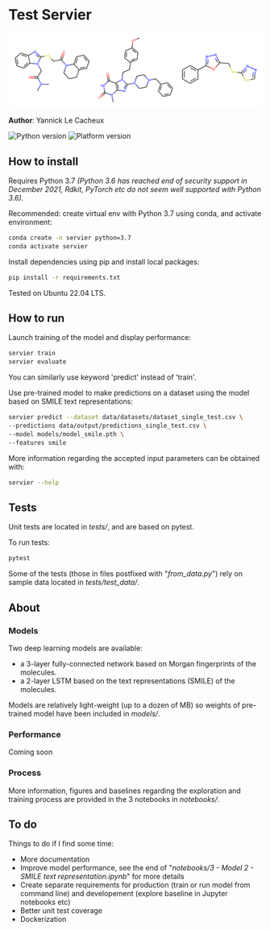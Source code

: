 # Test Servier

![Molecules illustration](https://github.com/yannick-lc/test-servier/blob/main/data/images/banner.png)

**Author**: Yannick Le Cacheux

![Python version](https://img.shields.io/badge/python-v3.7-blue)
![Platform version](https://img.shields.io/badge/platform-linux-lightgrey)

## How to install

Requires Python 3.7
*(Python 3.6 has reached end of security support in December 2021, Rdkit, PyTorch etc do not seem well supported with Python 3.6).*

Recommended: create virtual env with Python 3.7 using conda, and activate environment:
```bash
conda create -n servier python=3.7
conda activate servier
```

Install dependencies using pip and install local packages:

```bash
pip install -r requirements.txt
```

Tested on Ubuntu 22.04 LTS.

## How to run

Launch training of the model and display performance:
```bash
servier train
servier evaluate
```

You can similarly use keyword 'predict' instead of 'train'.

Use pre-trained model to make predictions on a dataset using the model based on SMILE text representations:
```bash
servier predict --dataset data/datasets/dataset_single_test.csv \
--predictions data/output/predictions_single_test.csv \
--model models/model_smile.pth \
--features smile
```

More information regarding the accepted input parameters can be obtained with:
```bash
servier --help
```

## Tests

Unit tests are located in *tests/*, and are based on pytest.

To run tests:
```bash
pytest
```

Some of the tests (those in files postfixed with "*from_data.py*") rely on sample data located in *tests/test_data/*.

## About

### Models

Two deep learning models are available:
- a 3-layer fully-connected network based on Morgan fingerprints of the molecules.
- a 2-layer LSTM based on the text representations (SMILE) of the molecules.

Models are relatively light-weight (up to a dozen of MB) so weights of pre-trained model have been included in *models/*.

### Performance

Coming soon

### Process

More information, figures and baselines regarding the exploration and training process are provided in the 3 notebooks in *notebooks/*.

## To do

Things to do if I find some time:

- More documentation
- Improve model performance, see the end of "*notebooks/3 - Model 2 - SMILE text representation.ipynb*" for more details
- Create separate requirements for production (train or run model from command line) and developement (explore baseline in Jupyter notebooks etc)
- Better unit test coverage
- Dockerization
